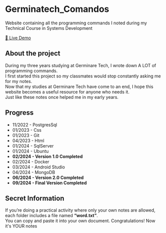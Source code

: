 # Germinatech_Comandos
Website containing all the programming commands I noted during my Technical Course in Systems Development

[🔗 Live Demo](https://andreasseituno-dev.github.io/Germinatech_Comandos/Inicio/)

## About the project

During my three years studying at Germinare Tech, I wrote down A LOT of programming commands.  
I first started this project so my classmates would stop constantly asking me for my notes.  
Now that my studies at Germinare Tech have come to an end, I hope this website becomes a useful resource for anyone who needs it.   
Just like these notes once helped me in my early years.

## Progress
- 11/2022 - PostgresSql   
- 01/2023 - Css           
- 01/2023 - Git           
- 04/2023 - Html          
- 01/2024 - SqlServer      
- 01/2024 - Ubuntu         
- **02/2024 - Version 1.0 Completed** 
- 02/2024 - Docker         
- 03/2024 - Android Studio 
- 04/2024 - MongoDB        
- **06/2024 - Version 2.0 Completed** 
- **09/2024 - Final Version Completed** 

## Secret Information 
If you’re doing a practical activity where only your own notes are allowed,  each folder includes a file named **“word.txt”**.  
You can copy and paste it into your own document. Congratulations! Now it's YOUR notes

